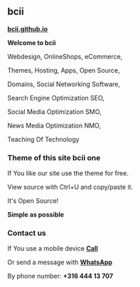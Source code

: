 ## <strong>bcii</strong>
<a href="https://bcii.github.io/"><strong>bcii.github.io</strong></a>
  
<strong>Welcome to bcii</strong>

Webdesign, OnlineShops, eCommerce,

Themes, Hosting, Apps, Open Source,

Domains, Social Networking Software,

Search Engine Optimization SEO,

Social Media Optimization SMO,

News Media Optimization NMO,

Teaching Of Technology

### <strong>Theme of this site bcii one</strong>
If You like our site use the theme for free.

View source with Ctrl+U and copy/paste it.

It's Open Source!

<strong>Simple as possible</strong>

### <strong>Contact us</strong>
If You use a mobile device <a href="tel:31644413707"><strong>Call</strong></a>

Or send a message with <a href="https://wa.me/31644413707" target="_blank" rel="noopener"><strong>WhatsApp</strong></a>

By phone number: <strong>+316 444 13 707</strong>
